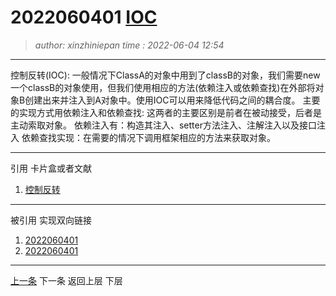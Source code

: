 2022060401 [IOC](2022060401.note.md)
=======================================
> *author: xinzhiniepan*
> *time  : 2022-06-04 12:54*
---------------------------------------
控制反转(IOC): 一般情况下ClassA的对象中用到了classB的对象，我们需要new一个classB的对象使用，但我们使用相应的方法(依赖注入或依赖查找)在外部将对象B创建出来并注入到A对象中。使用IOC可以用来降低代码之间的耦合度。
主要的实现方式用依赖注入和依赖查找: 这两者的主要区别是前者在被动接受，后者是主动索取对象。
依赖注入有：构造其注入、setter方法注入、注解注入以及接口注入
依赖查找实现：在需要的情况下调用框架相应的方法来获取对象。

---------------------------------------
引用
卡片盒或者文献
1. [控制反转](https://zh.m.wikipedia.org/wiki/%E6%8E%A7%E5%88%B6%E5%8F%8D%E8%BD%AC)


---------------------------------------
被引用
实现双向链接
1. [2022060401](2022060401.note.md)
1. [2022060401](2022060401.note.md)

---------------------------------------
[上一条](2022060301.note.md)      下一条
返回上层    下层
